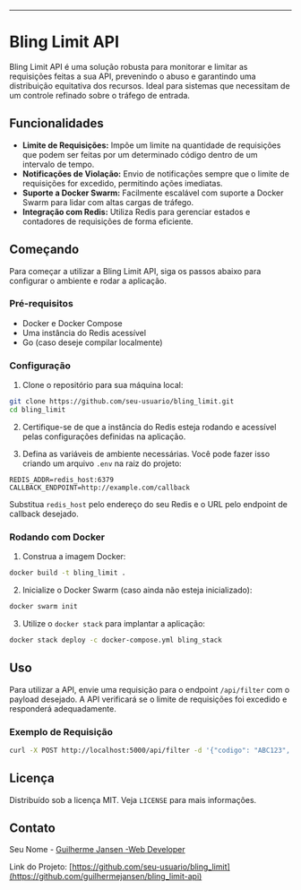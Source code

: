 ---

# Bling Limit API


Bling Limit API é uma solução robusta para monitorar e limitar as requisições feitas a sua API, prevenindo o abuso e garantindo uma distribuição equitativa dos recursos. Ideal para sistemas que necessitam de um controle refinado sobre o tráfego de entrada.

## Funcionalidades

- **Limite de Requisições:** Impõe um limite na quantidade de requisições que podem ser feitas por um determinado código dentro de um intervalo de tempo.
- **Notificações de Violação:** Envio de notificações sempre que o limite de requisições for excedido, permitindo ações imediatas.
- **Suporte a Docker Swarm:** Facilmente escalável com suporte a Docker Swarm para lidar com altas cargas de tráfego.
- **Integração com Redis:** Utiliza Redis para gerenciar estados e contadores de requisições de forma eficiente.

## Começando

Para começar a utilizar a Bling Limit API, siga os passos abaixo para configurar o ambiente e rodar a aplicação.

### Pré-requisitos

- Docker e Docker Compose
- Uma instância do Redis acessível
- Go (caso deseje compilar localmente)

### Configuração

1. Clone o repositório para sua máquina local:

```bash
git clone https://github.com/seu-usuario/bling_limit.git
cd bling_limit
```

2. Certifique-se de que a instância do Redis esteja rodando e acessível pelas configurações definidas na aplicação.

3. Defina as variáveis de ambiente necessárias. Você pode fazer isso criando um arquivo `.env` na raiz do projeto:

```
REDIS_ADDR=redis_host:6379
CALLBACK_ENDPOINT=http://example.com/callback
```

Substitua `redis_host` pelo endereço do seu Redis e o URL pelo endpoint de callback desejado.

### Rodando com Docker

1. Construa a imagem Docker:

```bash
docker build -t bling_limit .
```

2. Inicialize o Docker Swarm (caso ainda não esteja inicializado):

```bash
docker swarm init
```

3. Utilize o `docker stack` para implantar a aplicação:

```bash
docker stack deploy -c docker-compose.yml bling_stack
```

## Uso

Para utilizar a API, envie uma requisição para o endpoint `/api/filter` com o payload desejado. A API verificará se o limite de requisições foi excedido e responderá adequadamente.

### Exemplo de Requisição

```bash
curl -X POST http://localhost:5000/api/filter -d '{"codigo": "ABC123", "outrosDados": "valor"}'
```

## Licença

Distribuído sob a licença MIT. Veja `LICENSE` para mais informações.

## Contato

Seu Nome - [Guilherme Jansen -Web Developer](https://guilhermejansen.com.br)

Link do Projeto: [https://github.com/seu-usuario/bling_limit](https://github.com/guilhermejansen/bling_limit-api)

